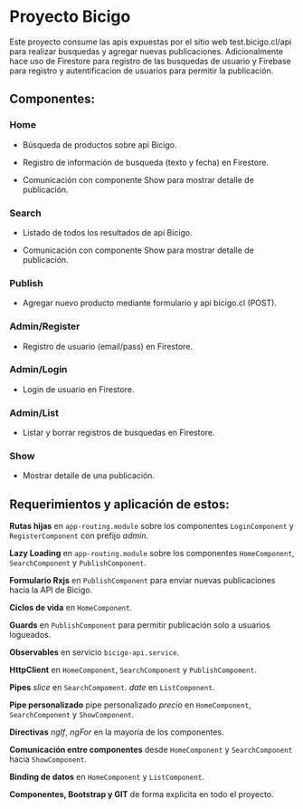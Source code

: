 
# Proyecto Bicigo

Este proyecto consume las apis expuestas por el sitio web test.bicigo.cl/api para realizar busquedas y agregar nuevas publicaciones. Adicionalmente hace uso de Firestore para registro de las busquedas de usuario y Firebase para registro y autentificacion de usuarios para permitir la publicación.

## Componentes:

### Home

- Búsqueda de productos sobre api Bicigo.

- Registro de información de busqueda (texto y fecha) en Firestore.

- Comunicación con componente Show para mostrar detalle de publicación.

  

### Search

- Listado de todos los resultados de api Bicigo.

- Comunicación con componente Show para mostrar detalle de publicación.
  

### Publish

- Agregar nuevo producto mediante formulario y api bicigo.cl (POST).

  

### Admin/Register

- Registro de usuario (email/pass) en Firestore.

  

### Admin/Login

- Login de usuario en Firestore.

  

### Admin/List

- Listar y borrar registros de busquedas en Firestore.

  

### Show

- Mostrar detalle de una publicación.

  
  

## Requerimientos y aplicación de estos:

**Rutas hijas** en `app-routing.module` sobre los componentes `LoginComponent` y `RegisterComponent` con prefijo *admin*.

**Lazy Loading** en `app-routing.module` sobre los componentes `HomeComponent`, `SearchComponent` y `PublishComponent`.

**Formulario Rxjs** en `PublishComponent` para enviar nuevas publicaciones hacia la API de Bicigo.

**Ciclos de vida** en `HomeComponent`.

**Guards** en `PublishComponent` para permitir publicación solo a usuarios logueados.

**Observables** en servicio `bicigo-api.service`.

**HttpClient** en `HomeComponent`, `SearchComponent` y `PublishCompoment`.

**Pipes** *slice* en `SearchCompoment`. *date* en `ListComponent`.

**Pipe personalizado**  pipe personalizado *precio* en `HomeComponent`, `SearchComponent` y `ShowComponent`.

**Directivas**  *ngIf*, *ngFor* en la mayoría de los componentes.

**Comunicación entre componentes** desde `HomeComponent` y `SearchComponent` hacia `ShowComponent`.

**Binding de datos** en `HomeComponent` y `ListComponent`.

**Componentes, Bootstrap y GIT** de forma explicita en todo el proyecto.